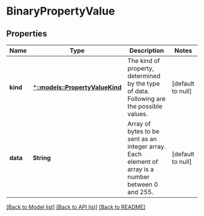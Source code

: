 # BinaryPropertyValue

## Properties
Name | Type | Description | Notes
------------ | ------------- | ------------- | -------------
**kind** | [***::models::PropertyValueKind**](PropertyValueKind.md) | The kind of property, determined by the type of data. Following are the possible values. | [default to null]
**data** | **String** | Array of bytes to be sent as an integer array. Each element of array is a number between 0 and 255. | [default to null]

[[Back to Model list]](../README.md#documentation-for-models) [[Back to API list]](../README.md#documentation-for-api-endpoints) [[Back to README]](../README.md)


